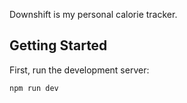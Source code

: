 Downshift is my personal calorie tracker.

## Getting Started

First, run the development server:

```bash
npm run dev
```
